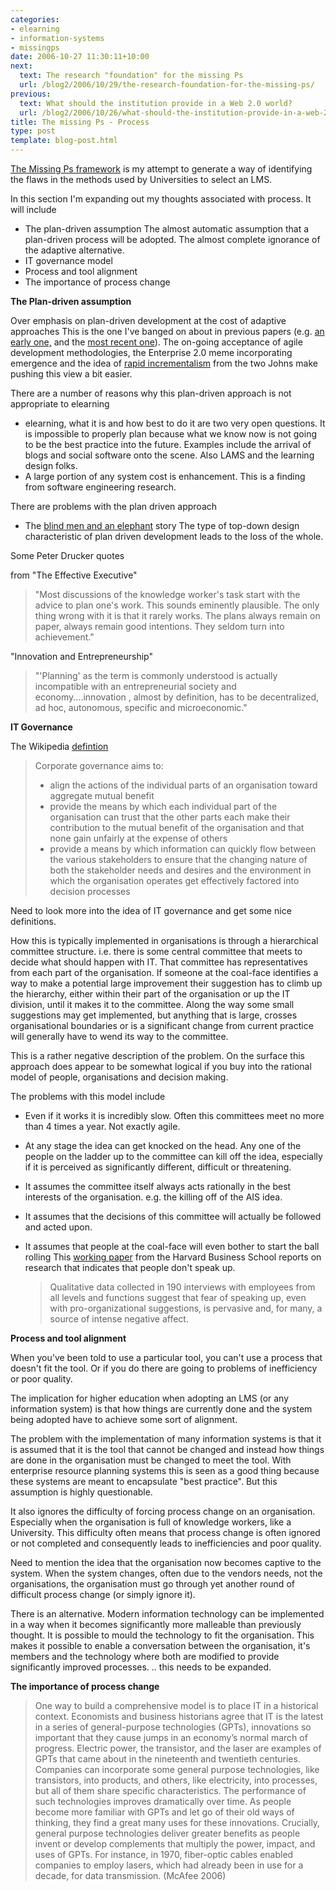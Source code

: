 ```yaml
---
categories:
- elearning
- information-systems
- missingps
date: 2006-10-27 11:30:11+10:00
next:
  text: The research "foundation" for the missing Ps
  url: /blog2/2006/10/29/the-research-foundation-for-the-missing-ps/
previous:
  text: What should the institution provide in a Web 2.0 world?
  url: /blog2/2006/10/26/what-should-the-institution-provide-in-a-web-20-world/
title: The missing Ps - Process
type: post
template: blog-post.html
---
```

[The Missing Ps framework](http://cq-pan.cqu.edu.au/david-jones/blog/?p=52) is my attempt to generate a way of identifying the flaws in the methods used by Universities to select an LMS.

In this section I'm expanding out my thoughts associated with process. It will include

- The plan-driven assumption The almost automatic assumption that a plan-driven process will be adopted. The almost complete ignorance of the adaptive alternative.
- IT governance model
- Process and tool alignment
- The importance of process change

**The Plan-driven assumption**

Over emphasis on plan-driven development at the cost of adaptive approaches This is the one I've banged on about in previous papers (e.g. [an early one,](http://cq-pan.cqu.edu.au/david-jones/Publications/Papers_and_Books/Learning_2000/) and the [most recent one](http://cq-pan.cqu.edu.au/david-jones/Publications/Papers_and_Books/Brake/)). The on-going acceptance of agile development methodologies, the Enterprise 2.0 meme incorporating emergence and the idea of [rapid incrementalism](http://www.johnhagel.com/view20030515.shtml) from the two Johns make pushing this view a bit easier.

There are a number of reasons why this plan-driven approach is not appropriate to elearning

- elearning, what it is and how best to do it are two very open questions. It is impossible to properly plan because what we know now is not going to be the best practice into the future. Examples include the arrival of blogs and social software onto the scene. Also LAMS and the learning design folks.
- A large portion of any system cost is enhancement. This is a finding from software engineering research.

There are problems with the plan driven approach

- The [blind men and an elephant](http://en.wikipedia.org/wiki/Blind_Men_and_an_Elephant) story The type of top-down design characteristic of plan driven development leads to the loss of the whole.

Some Peter Drucker quotes

from "The Effective Executive"

> "Most discussions of the knowledge worker's task start with the advice to plan one's work. This sounds eminently plausible. The only thing wrong with it is that it rarely works. The plans always remain on paper, always remain good intentions. They seldom turn into achievement."

"Innovation and Entrepreneurship"

> "'Planning' as the term is commonly understood is actually incompatible with an entrepreneurial society and economy....innovation , almost by definition, has to be decentralized, ad hoc, autonomous, specific and microeconomic."

**IT Governance**

The Wikipedia [defintion](http://en.wikipedia.org/wiki/Governance)

> Corporate governance aims to:
> 
> - align the actions of the individual parts of an organisation toward aggregate mutual benefit
> - provide the means by which each individual part of the organisation can trust that the other parts each make their contribution to the mutual benefit of the organisation and that none gain unfairly at the expense of others
> - provide a means by which information can quickly flow between the various stakeholders to ensure that the changing nature of both the stakeholder needs and desires and the environment in which the organisation operates get effectively factored into decision processes

Need to look more into the idea of IT governance and get some nice definitions.

How this is typically implemented in organisations is through a hierarchical committee structure. i.e. there is some central committee that meets to decide what should happen with IT. That committee has representatives from each part of the organisation. If someone at the coal-face identifies a way to make a potential large improvement their suggestion has to climb up the hierarchy, either within their part of the organisation or up the IT division, until it makes it to the committee. Along the way some small suggestions may get implemented, but anything that is large, crosses organisational boundaries or is a significant change from current practice will generally have to wend its way to the committee.

This is a rather negative description of the problem. On the surface this approach does appear to be somewhat logical if you buy into the rational model of people, organisations and decision making.

The problems with this model include

- Even if it works it is incredibly slow. Often this committees meet no more than 4 times a year. Not exactly agile.
- At any stage the idea can get knocked on the head. Any one of the people on the ladder up to the committee can kill off the idea, especially if it is perceived as significantly different, difficult or threatening.
- It assumes the committee itself always acts rationally in the best interests of the organisation. e.g. the killing off of the AIS idea.
- It assumes that the decisions of this committee will actually be followed and acted upon.
- It assumes that people at the coal-face will even bother to start the ball rolling This [working paper](http://hbswk.hbs.edu/firstlook/index.html#wp-1) from the Harvard Business School reports on research that indicates that people don't speak up.
    
    > Qualitative data collected in 190 interviews with employees from all levels and functions suggest that fear of speaking up, even with pro-organizational suggestions, is pervasive and, for many, a source of intense negative affect.
    

**Process and tool alignment**

When you've been told to use a particular tool, you can't use a process that doesn't fit the tool. Or if you do there are going to problems of inefficiency or poor quality.

The implication for higher education when adopting an LMS (or any information system) is that how things are currently done and the system being adopted have to achieve some sort of alignment.

The problem with the implementation of many information systems is that it is assumed that it is the tool that cannot be changed and instead how things are done in the organisation must be changed to meet the tool. With enterprise resource planning systems this is seen as a good thing because these systems are meant to encapsulate "best practice". But this assumption is highly questionable.

It also ignores the difficulty of forcing process change on an organisation. Especially when the organisation is full of knowledge workers, like a University. This difficulty often means that process change is often ignored or not completed and consequently leads to inefficiencies and poor quality.

Need to mention the idea that the organisation now becomes captive to the system. When the system changes, often due to the vendors needs, not the organisations, the organisation must go through yet another round of difficult process change (or simply ignore it).

There is an alternative. Modern information technology can be implemented in a way when it becomes significantly more malleable than previously thought. It is possible to mould the technology to fit the organisation. This makes it possible to enable a conversation between the organisation, it's members and the technology where both are modified to provide significantly improved processes. .. this needs to be expanded.

**The importance of process change**

> One way to build a comprehensive model is to place IT in a historical context. Economists and business historians agree that IT is the latest in a series of general-purpose technologies (GPTs), innovations so important that they cause jumps in an economy’s normal march of progress. Electric power, the transistor, and the laser are examples of GPTs that came about in the nineteenth and twentieth centuries. Companies can incorporate some general purpose technologies, like transistors, into products, and others, like electricity, into processes, but all of them share specific characteristics. The performance of such technologies improves dramatically over time. As people become more familiar with GPTs and let go of their old ways of thinking, they find a great many uses for these innovations. Crucially, general purpose technologies deliver greater benefits as people invent or develop complements that multiply the power, impact, and uses of GPTs. For instance, in 1970, fiber-optic cables enabled companies to employ lasers, which had already been in use for a decade, for data transmission. (McAfee 2006)